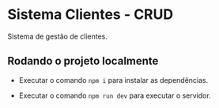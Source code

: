 # Sistema Clientes - CRUD

Sistema de gestão de clientes.

## Rodando o projeto localmente

- Executar o comando `npm i` para instalar as dependências.

- Executar o comando `npm run dev` para executar o servidor.
